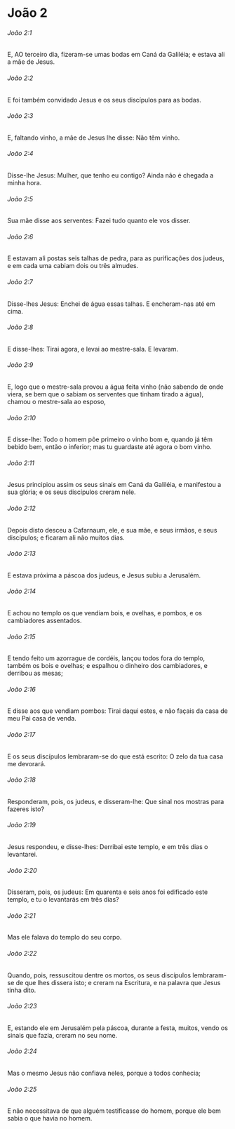 # João 2

###### João 2:1

E, AO terceiro dia, fizeram-se umas bodas em Caná da Galiléia; e estava ali a mãe de Jesus.

###### João 2:2

E foi também convidado Jesus e os seus discípulos para as bodas.

###### João 2:3

E, faltando vinho, a mãe de Jesus lhe disse: Não têm vinho.

###### João 2:4

Disse-lhe Jesus: Mulher, que tenho eu contigo? Ainda não é chegada a minha hora.

###### João 2:5

Sua mãe disse aos serventes: Fazei tudo quanto ele vos disser.

###### João 2:6

E estavam ali postas seis talhas de pedra, para as purificações dos judeus, e em cada uma cabiam dois ou três almudes.

###### João 2:7

Disse-lhes Jesus: Enchei de água essas talhas. E encheram-nas até em cima.

###### João 2:8

E disse-lhes: Tirai agora, e levai ao mestre-sala. E levaram.

###### João 2:9

E, logo que o mestre-sala provou a água feita vinho (não sabendo de onde viera, se bem que o sabiam os serventes que tinham tirado a água), chamou o mestre-sala ao esposo,

###### João 2:10

E disse-lhe: Todo o homem põe primeiro o vinho bom e, quando já têm bebido bem, então o inferior; mas tu guardaste até agora o bom vinho.

###### João 2:11

Jesus principiou assim os seus sinais em Caná da Galiléia, e manifestou a sua glória; e os seus discípulos creram nele.

###### João 2:12

Depois disto desceu a Cafarnaum, ele, e sua mãe, e seus irmãos, e seus discípulos; e ficaram ali não muitos dias.

###### João 2:13

E estava próxima a páscoa dos judeus, e Jesus subiu a Jerusalém.

###### João 2:14

E achou no templo os que vendiam bois, e ovelhas, e pombos, e os cambiadores assentados.

###### João 2:15

E tendo feito um azorrague de cordéis, lançou todos fora do templo, também os bois e ovelhas; e espalhou o dinheiro dos cambiadores, e derribou as mesas;

###### João 2:16

E disse aos que vendiam pombos: Tirai daqui estes, e não façais da casa de meu Pai casa de venda.

###### João 2:17

E os seus discípulos lembraram-se do que está escrito: O zelo da tua casa me devorará.

###### João 2:18

Responderam, pois, os judeus, e disseram-lhe: Que sinal nos mostras para fazeres isto?

###### João 2:19

Jesus respondeu, e disse-lhes: Derribai este templo, e em três dias o levantarei.

###### João 2:20

Disseram, pois, os judeus: Em quarenta e seis anos foi edificado este templo, e tu o levantarás em três dias?

###### João 2:21

Mas ele falava do templo do seu corpo.

###### João 2:22

Quando, pois, ressuscitou dentre os mortos, os seus discípulos lembraram-se de que lhes dissera isto; e creram na Escritura, e na palavra que Jesus tinha dito.

###### João 2:23

E, estando ele em Jerusalém pela páscoa, durante a festa, muitos, vendo os sinais que fazia, creram no seu nome.

###### João 2:24

Mas o mesmo Jesus não confiava neles, porque a todos conhecia;

###### João 2:25

E não necessitava de que alguém testificasse do homem, porque ele bem sabia o que havia no homem.

